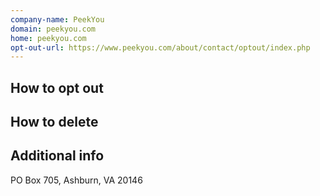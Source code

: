 ```yaml
---
company-name: PeekYou
domain: peekyou.com
home: peekyou.com
opt-out-url: https://www.peekyou.com/about/contact/optout/index.php
---
```

## How to opt out




## How to delete




## Additional info




PO Box 705, Ashburn, VA 20146
                    












